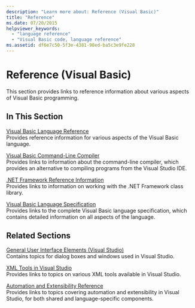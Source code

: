 ```yaml
---
description: "Learn more about: Reference (Visual Basic)"
title: "Reference"
ms.date: 07/20/2015
helpviewer_keywords: 
  - "language reference"
  - "Visual Basic code, language reference"
ms.assetid: df6e7c50-5f3e-4381-98ed-ba5c3e9fe228
---
```

# Reference (Visual Basic)

This section provides links to reference information about various aspects of Visual Basic programming.  
  
## In This Section  

 [Visual Basic Language Reference](../language-reference/index.md)  
 Provides reference information for various aspects of the Visual Basic language.  
  
 [Visual Basic Command-Line Compiler](command-line-compiler/index.md)  
 Provides links to information about the command-line compiler, which provides an alternative to compiling programs from the Visual Studio IDE.  
  
 [.NET Framework Reference Information](net-framework-reference-information.md)  
 Provides links to information on working with the .NET Framework class library.  
  
 [Visual Basic Language Specification](language-specification/index.md)  
 Provides links to the complete Visual Basic language specification, which contains detailed information on all aspects of the language.  
  
## Related Sections  

 [General User Interface Elements (Visual Studio)](/visualstudio/ide/reference/general-user-interface-elements-visual-studio)  
 Contains topics for dialog boxes and windows used in Visual Studio.  
  
 [XML Tools in Visual Studio](/visualstudio/xml-tools/xml-tools-in-visual-studio)  
 Provides links to topics on various XML tools available in Visual Studio.  
  
 [Automation and Extensibility Reference](/visualstudio/extensibility/extensibility-in-visual-studio?view=vs-2015)  
 Provides links to topics covering automation and extensibility in Visual Studio, for both shared and language-specific components.
